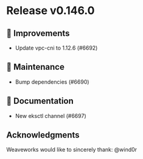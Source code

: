# Release v0.146.0

## 🎯 Improvements

- Update vpc-cni to 1.12.6 (#6692)

## 🧰 Maintenance

- Bump dependencies (#6690)

## 📝 Documentation

- New eksctl channel (#6697)

## Acknowledgments

Weaveworks would like to sincerely thank:
@wind0r
